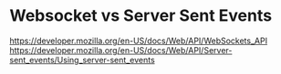 # Websocket vs Server Sent Events
https://developer.mozilla.org/en-US/docs/Web/API/WebSockets_API 
https://developer.mozilla.org/en-US/docs/Web/API/Server-sent_events/Using_server-sent_events
